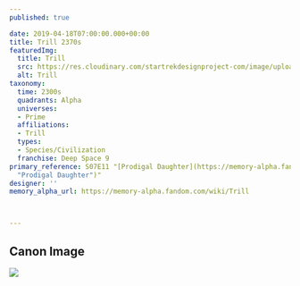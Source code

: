 ```yaml
---
published: true

date: 2019-04-18T07:00:00.000+00:00
title: Trill 2370s
featuredImg:
  title: Trill
  src: https://res.cloudinary.com/startrekdesignproject-com/image/upload/v1555604146/Trill.png
  alt: Trill
taxonomy:
  time: 2300s
  quadrants: Alpha
  universes:
  - Prime
  affiliations:
  - Trill
  types:
  - Species/Civilization
  franchise: Deep Space 9
primary_reference: S07E11 "[Prodigal Daughter](https://memory-alpha.fandom.com/wiki/Prodigal_Daughter
  "Prodigal Daughter")"
designer: ''
memory_alpha_url: https://memory-alpha.fandom.com/wiki/Trill



---
```

## Canon Image

![](https://res.cloudinary.com/startrekdesignproject-com/image/upload/v1555604146/Trill1.jpg)